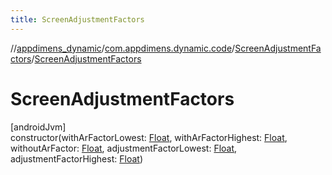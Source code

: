 ```yaml
---
title: ScreenAdjustmentFactors
---
```

//[appdimens_dynamic](../../../index.html)/[com.appdimens.dynamic.code](../index.html)/[ScreenAdjustmentFactors](index.html)/[ScreenAdjustmentFactors](-screen-adjustment-factors.html)



# ScreenAdjustmentFactors



[androidJvm]\
constructor(withArFactorLowest: [Float](https://kotlinlang.org/api/core/kotlin-stdlib/kotlin/-float/index.html), withArFactorHighest: [Float](https://kotlinlang.org/api/core/kotlin-stdlib/kotlin/-float/index.html), withoutArFactor: [Float](https://kotlinlang.org/api/core/kotlin-stdlib/kotlin/-float/index.html), adjustmentFactorLowest: [Float](https://kotlinlang.org/api/core/kotlin-stdlib/kotlin/-float/index.html), adjustmentFactorHighest: [Float](https://kotlinlang.org/api/core/kotlin-stdlib/kotlin/-float/index.html))



